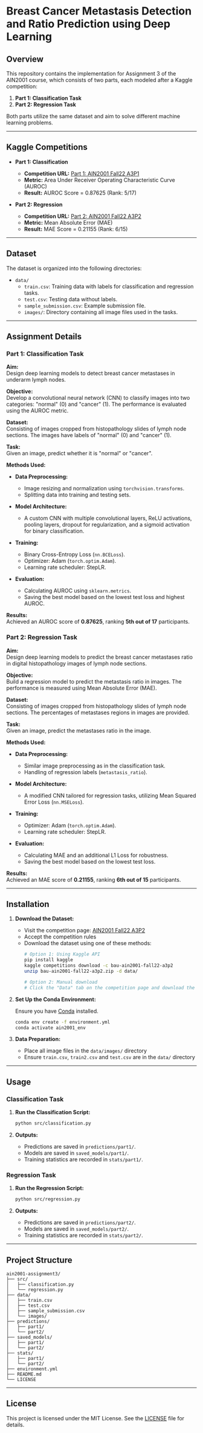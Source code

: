 # Breast Cancer Metastasis Detection and Ratio Prediction using Deep Learning

## Overview

This repository contains the implementation for Assignment 3 of the AIN2001 course, which consists of two parts, each modeled after a Kaggle competition:

1. **Part 1: Classification Task**
2. **Part 2: Regression Task**

Both parts utilize the same dataset and aim to solve different machine learning problems.

---

## Kaggle Competitions

- **Part 1: Classification**
  - **Competition URL:** [Part 1: AIN2001 Fall22 A3P1](https://www.kaggle.com/competitions/bau-ain2001-fall22-a3p1)
  - **Metric:** Area Under Receiver Operating Characteristic Curve (AUROC)
  - **Result:** AUROC Score = 0.87625 (Rank: 5/17)

- **Part 2: Regression**
  - **Competition URL:** [Part 2: AIN2001 Fall22 A3P2](https://www.kaggle.com/competitions/bau-ain2001-fall22-a3p2)
  - **Metric:** Mean Absolute Error (MAE)
  - **Result:** MAE Score = 0.21155 (Rank: 6/15)

---

## Dataset

The dataset is organized into the following directories:

- `data/`
  - `train.csv`: Training data with labels for classification and regression tasks.
  - `test.csv`: Testing data without labels.
  - `sample_submission.csv`: Example submission file.
  - `images/`: Directory containing all image files used in the tasks.

---

## Assignment Details

### Part 1: Classification Task

**Aim:**  
Design deep learning models to detect breast cancer metastases in underarm lymph nodes.

**Objective:**  
Develop a convolutional neural network (CNN) to classify images into two categories: "normal" (0) and "cancer" (1). The performance is evaluated using the AUROC metric.

**Dataset:**  
Consisting of images cropped from histopathology slides of lymph node sections. The images have labels of "normal" (0) and "cancer" (1).

**Task:**  
Given an image, predict whether it is "normal" or "cancer".

**Methods Used:**

- **Data Preprocessing:**
  - Image resizing and normalization using `torchvision.transforms`.
  - Splitting data into training and testing sets.

- **Model Architecture:**
  - A custom CNN with multiple convolutional layers, ReLU activations, pooling layers, dropout for regularization, and a sigmoid activation for binary classification.

- **Training:**
  - Binary Cross-Entropy Loss (`nn.BCELoss`).
  - Optimizer: Adam (`torch.optim.Adam`).
  - Learning rate scheduler: StepLR.

- **Evaluation:**
  - Calculating AUROC using `sklearn.metrics`.
  - Saving the best model based on the lowest test loss and highest AUROC.

**Results:**  
Achieved an AUROC score of **0.87625**, ranking **5th out of 17** participants.

### Part 2: Regression Task

**Aim:**  
Design deep learning models to predict the breast cancer metastases ratio in digital histopathology images of lymph node sections.

**Objective:**  
Build a regression model to predict the metastasis ratio in images. The performance is measured using Mean Absolute Error (MAE).

**Dataset:**  
Consisting of images cropped from histopathology slides of lymph node sections. The percentages of metastases regions in images are provided.

**Task:**  
Given an image, predict the metastases ratio in the image.

**Methods Used:**

- **Data Preprocessing:**
  - Similar image preprocessing as in the classification task.
  - Handling of regression labels (`metastasis_ratio`).

- **Model Architecture:**
  - A modified CNN tailored for regression tasks, utilizing Mean Squared Error Loss (`nn.MSELoss`).

- **Training:**
  - Optimizer: Adam (`torch.optim.Adam`).
  - Learning rate scheduler: StepLR.

- **Evaluation:**
  - Calculating MAE and an additional L1 Loss for robustness.
  - Saving the best model based on the lowest test loss.

**Results:**  
Achieved an MAE score of **0.21155**, ranking **6th out of 15** participants.

---

## Installation

1. **Download the Dataset:**

   - Visit the competition page: [AIN2001 Fall22 A3P2](https://www.kaggle.com/competitions/bau-ain2001-fall22-a3p2)
   - Accept the competition rules
   - Download the dataset using one of these methods:
     ```bash
     # Option 1: Using Kaggle API
     pip install kaggle
     kaggle competitions download -c bau-ain2001-fall22-a3p2
     unzip bau-ain2001-fall22-a3p2.zip -d data/
     
     # Option 2: Manual download
     # Click the "Data" tab on the competition page and download the files manually
     ```

2. **Set Up the Conda Environment:**

   Ensure you have [Conda](https://docs.conda.io/en/latest/) installed.

   ```bash
   conda env create -f environment.yml
   conda activate ain2001_env
   ```

3. **Data Preparation:**

   - Place all image files in the `data/images/` directory
   - Ensure `train.csv`, `train2.csv` and `test.csv` are in the `data/` directory

---

## Usage

### Classification Task

1. **Run the Classification Script:**

   ```bash
   python src/classification.py 
   ```

2. **Outputs:**

   - Predictions are saved in `predictions/part1/`.
   - Models are saved in `saved_models/part1/`.
   - Training statistics are recorded in `stats/part1/`.

### Regression Task


1. **Run the Regression Script:**

   ```bash
   python src/regression.py 
   ```

3. **Outputs:**

   - Predictions are saved in `predictions/part2/`.
   - Models are saved in `saved_models/part2/`.
   - Training statistics are recorded in `stats/part2/`.

---

## Project Structure

```
ain2001-assignment3/
├── src/
│   ├── classification.py
│   └── regression.py
├── data/
│   ├── train.csv
│   ├── test.csv
│   ├── sample_submission.csv
│   └── images/
├── predictions/
│   ├── part1/
│   └── part2/
├── saved_models/
│   ├── part1/
│   └── part2/
├── stats/
│   ├── part1/
│   └── part2/
├── environment.yml
├── README.md
└── LICENSE
```

---

## License

This project is licensed under the MIT License. See the [LICENSE](LICENSE) file for details.


